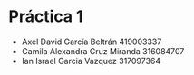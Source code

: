 # Práctica 1
- Axel David García Beltrán 419003337
- Camila Alexandra Cruz Miranda 316084707
- Ian Israel Garcia Vazquez 317097364